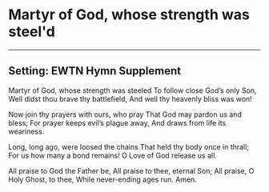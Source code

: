 # Martyr of God, whose strength was steel'd

***

## Setting: EWTN Hymn Supplement

Martyr of God, whose strength was steeled
To follow close God’s only Son,
Well didst thou brave thy battlefield,
And well thy heavenly bliss was won!

Now join thy prayers with ours, who pray
That God may pardon us and bless;
For prayer keeps evil’s plague away,
And draws from life its weariness.

Long, long ago, were loosed the chains
That held thy body once in thrall;
For us how many a bond remains!
O Love of God release us all.

All praise to God the Father be,
All praise to thee, eternal Son;
All praise, O Holy Ghost, to thee,
While never-ending ages run. Amen.